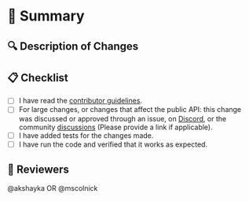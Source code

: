 # 📝 Summary

<!-- 
Provide a concise summary of what this pull request is addressing. If this PR
fixes any issues, list them here by number (e.g., Fixes #123). 
-->


## 🔍 Description of Changes

<!-- 
Detail the specific changes made in this pull request. Explain the problem addressed and how it was resolved. If applicable, provide before and after comparisons, screenshots, or any relevant details to help reviewers understand the changes easily.
-->

## 📋 Checklist

- [ ] I have read the [contributor guidelines](../CONTRIBUTING.md).
- [ ] For large changes, or changes that affect the public API: this change was discussed or approved through an issue, on [Discord](https://discord.gg/JE7nhX6mD8), or the community [discussions](https://github.com/marimo-team/marimo/discussions) (Please provide a link if applicable).
- [ ] I have added tests for the changes made.
- [ ] I have run the code and verified that it works as expected.

## 📜 Reviewers

<!-- 
Tag potential reviewers from the community or maintainers who might be interested in reviewing this pull request. This helps expedite the review process and ensures that the PR receives timely attention.
-->

<!-- Your PR will be reviewed more quickly if you can figure out the right person to tag with @ -->
@akshayka OR @mscolnick
